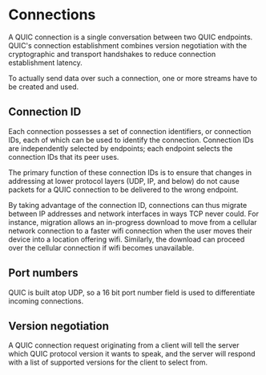 # Connections

A QUIC connection is a single conversation between two QUIC endpoints. QUIC's
connection establishment combines version negotiation with the cryptographic
and transport handshakes to reduce connection establishment latency.

To actually send data over such a connection, one or more streams have to be
created and used.

## Connection ID

Each connection possesses a set of connection identifiers, or connection IDs,
each of which can be used to identify the connection. Connection IDs are
independently selected by endpoints; each endpoint selects the connection IDs
that its peer uses.

The primary function of these connection IDs is to ensure that changes in
addressing at lower protocol layers (UDP, IP, and below) do not cause packets
for a QUIC connection to be delivered to the wrong endpoint. 

By taking advantage of the connection ID, connections can thus migrate between
IP addresses and network interfaces in ways TCP never could. For instance, 
migration allows an in-progress download to move from a cellular network connection
to a faster wifi connection when the user moves their device into a location 
offering wifi. Similarly, the download can proceed over the cellular connection
if wifi becomes unavailable.

## Port numbers

QUIC is built atop UDP, so a 16 bit port number field is used to differentiate
incoming connections.

## Version negotiation

A QUIC connection request originating from a client will tell the server
which QUIC protocol version it wants to speak, and the server will respond
with a list of supported versions for the client to select from.

